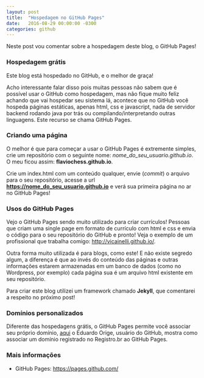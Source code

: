 ```yaml
---
layout: post
title:  "Hospedagem no GitHub Pages"
date:   2016-08-29 00:00:00 -0300
categories: github
---
```


Neste post vou comentar sobre a hospedagem deste blog, o GitHub Pages!

### Hospedagem grátis

Este blog está hospedado no GitHub, e o melhor de graça!

Acho interessante falar disso pois muitas pessoas não sabem que é possível usar o GitHub como hospedagem, mas não fique muito feliz achando que vai hospedar seu sistema lá, acontece que no GitHub você hospeda páginas estáticas, apenas html, css e javascript, nada de servidor backend rodando java por trás ou compilando/interpretando outras linguagens. Este recurso se chama GitHub Pages.

### Criando uma página

O melhor é que para começar a usar o GitHub Pages é extremente simples, crie um repositório com o seguinte nome: *nome_do_seu_usuario.github.io*. O meu ficou assim: **flaviochess.github.io**.

Crie um index.html com um conteúdo qualquer, envie (*commit*) o arquivo para o seu repositório, acesse a url **https://nome_do_seu_usuario.github.io** e verá sua primeira página no ar no GitHub Pages!

### Usos do GitHub Pages

Vejo o GitHub Pages sendo muito utilizado para criar currículos! Pessoas que criam uma single page em formato de currículo com html e css e envia o código para o seu repositório do GitHub e pronto! Veja o exemplo de um profissional que trabalha comigo: <a href="http://vicainelli.github.io/" target="_blank">http://vicainelli.github.io/</a>.

Outra forma muito utilizada é para blogs, como este! E não existe segredo algum, a diferença é que ao invés do conteúdo das páginas e outras informações estarem armazenadas em um banco de dados (como no Wordpress, por exemplo) cada página sua é um arquivo html existente em seu repositório. 

Para criar este blog utilizei um framework chamado **Jekyll**, que comentarei a respeito no próximo post!

### Domínios personalizados

Diferente das hospedagens grátis, o GitHub Pages permite você associar seu próprio domínio, <a href="https://github.com/orige/githubpages.registro.br#configurando-um-domínio-próprio-para-o-seu-projeto-no-github" target="_blank">aqui</a> o Eduardo Orige, usuário do GitHub, mostra como associar um domínio registrado no Registro.br ao GitHub Pages.

### Mais informações

* GitHub Pages: <a href="https://pages.github.com/" target="_blank">https://pages.github.com/</a>